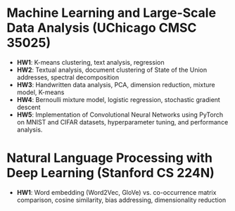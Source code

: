 # Machine Learning and Large-Scale Data Analysis (UChicago CMSC 35025)

- **HW1**: K-means clustering, text analysis, regression
- **HW2**: Textual analysis, document clustering of State of the Union addresses, spectral decomposition
- **HW3**: Handwritten data analysis, PCA, dimension reduction, mixture model, K-means
- **HW4**: Bernoulli mixture model, logistic regression, stochastic gradient descent
- **HW5**: Implementation of Convolutional Neural Networks using PyTorch on MNIST and CIFAR datasets, hyperparameter tuning, and performance analysis.

# Natural Language Processing with Deep Learning (Stanford CS 224N)

- **HW1**: Word embedding (Word2Vec, GloVe) vs. co-occurrence matrix comparison, cosine similarity, bias addressing, dimensionality reduction
